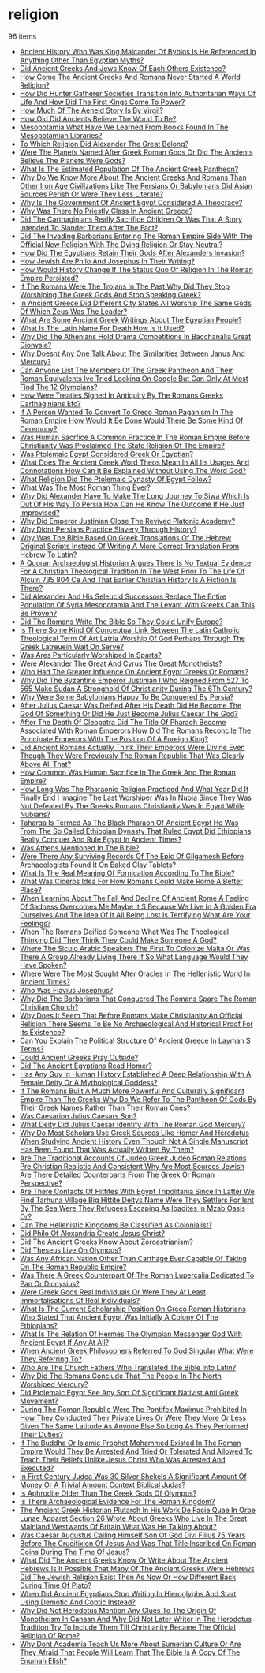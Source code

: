 # religion
96 items

* [Ancient History Who Was King Malcander Of Byblos Is He Referenced In Anything Other Than Egyptian Myths?](./2015/ancient-history-who-was-king-malcander-of-byblos-is-he-referenced-in-anything-other-than-egyptian-myths.md)
* [Did Ancient Greeks And Jews Know Of Each Others Existence?](./2015/did-ancient-greeks-and-jews-know-of-each-others-existence.md)
* [How Come The Ancient Greeks And Romans Never Started A World Religion?](./2015/how-come-the-ancient-greeks-and-romans-never-started-a-world-religion.md)
* [How Did Hunter Gatherer Societies Transition Into Authoritarian Ways Of Life And How Did The First Kings Come To Power?](./2015/how-did-hunter-gatherer-societies-transition-into-authoritarian-ways-of-life-and-how-did-the-first-kings-come-to-power.md)
* [How Much Of The Aeneid Story Is By Virgil?](./2015/how-much-of-the-aeneid-story-is-by-virgil.md)
* [How Old Did Ancients Believe The World To Be?](./2015/how-old-did-ancients-believe-the-world-to-be.md)
* [Mesopotamia What Have We Learned From Books Found In The Mesopotamian Libraries?](./2015/mesopotamia-what-have-we-learned-from-books-found-in-the-mesopotamian-libraries.md)
* [To Which Religion Did Alexander The Great Belong?](./2015/to-which-religion-did-alexander-the-great-belong.md)
* [Were The Planets Named After Greek Roman Gods Or Did The Ancients Believe The Planets Were Gods?](./2015/were-the-planets-named-after-greek-roman-gods-or-did-the-ancients-believe-the-planets-were-gods.md)
* [What Is The Estimated Population Of The Ancient Greek Pantheon?](./2015/what-is-the-estimated-population-of-the-ancient-greek-pantheon.md)
* [Why Do We Know More About The Ancient Greeks And Romans Than Other Iron Age Civilizations Like The Persians Or Babylonians Did Asian Sources Perish Or Were They Less Literate?](./2015/why-do-we-know-more-about-the-ancient-greeks-and-romans-than-other-iron-age-civilizations-like-the-persians-or-babylonians-did-asian-sources-perish-or-were-they-less-literate.md)
* [Why Is The Government Of Ancient Egypt Considered A Theocracy?](./2015/why-is-the-government-of-ancient-egypt-considered-a-theocracy.md)
* [Why Was There No Priestly Class In Ancient Greece?](./2015/why-was-there-no-priestly-class-in-ancient-greece.md)
* [Did The Carthaginians Really Sacrifice Children Or Was That A Story Intended To Slander Them After The Fact?](./2016/did-the-carthaginians-really-sacrifice-children-or-was-that-a-story-intended-to-slander-them-after-the-fact.md)
* [Did The Invading Barbarians Entering The Roman Empire Side With The Official New Religion With The Dying Religion Or Stay Neutral?](./2016/did-the-invading-barbarians-entering-the-roman-empire-side-with-the-official-new-religion-with-the-dying-religion-or-stay-neutral.md)
* [How Did The Egyptians Retain Their Gods After Alexanders Invasion?](./2016/how-did-the-egyptians-retain-their-gods-after-alexanders-invasion.md)
* [How Jewish Are Philo And Josephus In Their Writing?](./2016/how-jewish-are-philo-and-josephus-in-their-writing.md)
* [How Would History Change If The Status Quo Of Religion In The Roman Empire Persisted?](./2016/how-would-history-change-if-the-status-quo-of-religion-in-the-roman-empire-persisted.md)
* [If The Romans Were The Trojans In The Past Why Did They Stop Worshiping The Greek Gods And Stop Speaking Greek?](./2016/if-the-romans-were-the-trojans-in-the-past-why-did-they-stop-worshiping-the-greek-gods-and-stop-speaking-greek.md)
* [In Ancient Greece Did Different City States All Worship The Same Gods Of Which Zeus Was The Leader?](./2016/in-ancient-greece-did-different-city-states-all-worship-the-same-gods-of-which-zeus-was-the-leader.md)
* [What Are Some Ancient Greek Writings About The Egyptian People?](./2016/what-are-some-ancient-greek-writings-about-the-egyptian-people.md)
* [What Is The Latin Name For Death How Is It Used?](./2016/what-is-the-latin-name-for-death-how-is-it-used.md)
* [Why Did The Athenians Hold Drama Competitions In Bacchanalia Great Dionysia?](./2016/why-did-the-athenians-hold-drama-competitions-in-bacchanalia-great-dionysia.md)
* [Why Doesnt Any One Talk About The Similarities Between Janus And Mercury?](./2016/why-doesnt-any-one-talk-about-the-similarities-between-janus-and-mercury.md)
* [Can Anyone List The Members Of The Greek Pantheon And Their Roman Equivalents Ive Tried Looking On Google But Can Only At Most Find The 12 Olympians?](./2017/can-anyone-list-the-members-of-the-greek-pantheon-and-their-roman-equivalents-ive-tried-looking-on-google-but-can-only-at-most-find-the-12-olympians.md)
* [How Were Treaties Signed In Antiquity By The Romans Greeks Carthaginians Etc?](./2017/how-were-treaties-signed-in-antiquity-by-the-romans-greeks-carthaginians-etc.md)
* [If A Person Wanted To Convert To Greco Roman Paganism In The Roman Empire How Would It Be Done Would There Be Some Kind Of Ceremony?](./2017/if-a-person-wanted-to-convert-to-greco-roman-paganism-in-the-roman-empire-how-would-it-be-done-would-there-be-some-kind-of-ceremony.md)
* [Was Human Sacrfice A Common Practice In The Roman Empire Before Christianity Was Proclaimed The State Religion Of The Empire?](./2017/was-human-sacrfice-a-common-practice-in-the-roman-empire-before-christianity-was-proclaimed-the-state-religion-of-the-empire.md)
* [Was Ptolemaic Egypt Considered Greek Or Egyptian?](./2017/was-ptolemaic-egypt-considered-greek-or-egyptian.md)
* [What Does The Ancient Greek Word Theos Mean In All Its Usages And Connotations How Can It Be Explained Without Using The Word God?](./2017/what-does-the-ancient-greek-word-theos-mean-in-all-its-usages-and-connotations-how-can-it-be-explained-without-using-the-word-god.md)
* [What Religion Did The Ptolemaic Dynasty Of Egypt Follow?](./2017/what-religion-did-the-ptolemaic-dynasty-of-egypt-follow.md)
* [What Was The Most Roman Thing Ever?](./2017/what-was-the-most-roman-thing-ever.md)
* [Why Did Alexander Have To Make The Long Journey To Siwa Which Is Out Of His Way To Persia How Can He Know The Outcome If He Just Improvised?](./2017/why-did-alexander-have-to-make-the-long-journey-to-siwa-which-is-out-of-his-way-to-persia-how-can-he-know-the-outcome-if-he-just-improvised.md)
* [Why Did Emperor Justinian Close The Revived Platonic Academy?](./2017/why-did-emperor-justinian-close-the-revived-platonic-academy.md)
* [Why Didnt Persians Practice Slavery Through History?](./2017/why-didnt-persians-practice-slavery-through-history.md)
* [Why Was The Bible Based On Greek Translations Of The Hebrew Original Scripts Instead Of Writing A More Correct Translation From Hebrew To Latin?](./2017/why-was-the-bible-based-on-greek-translations-of-the-hebrew-original-scripts-instead-of-writing-a-more-correct-translation-from-hebrew-to-latin.md)
* [A Quoran Archaeologist Historian Argues There Is No Textual Evidence For A Christian Theological Tradition In The West Prior To The Life Of Alcuin 735 804 Ce And That Earlier Christian History Is A Fiction Is There?](./2018/a-quoran-archaeologist-historian-argues-there-is-no-textual-evidence-for-a-christian-theological-tradition-in-the-west-prior-to-the-life-of-alcuin-735-804-ce-and-that-earlier-christian-history-is-a-fiction-is-there.md)
* [Did Alexander And His Seleucid Successors Replace The Entire Population Of Syria Mesopotamia And The Levant With Greeks Can This Be Proven?](./2018/did-alexander-and-his-seleucid-successors-replace-the-entire-population-of-syria-mesopotamia-and-the-levant-with-greeks-can-this-be-proven.md)
* [Did The Romans Write The Bible So They Could Unify Europe?](./2018/did-the-romans-write-the-bible-so-they-could-unify-europe.md)
* [Is There Some Kind Of Conceptual Link Between The Latin Catholic Theological Term Of Art Latria Worship Of God Perhaps Through The Greek  Latreuein Wait On Serve?](./2018/is-there-some-kind-of-conceptual-link-between-the-latin-catholic-theological-term-of-art-latria-worship-of-god-perhaps-through-the-greek--latreuein-wait-on-serve.md)
* [Was Ares Particularly Worshiped In Sparta?](./2018/was-ares-particularly-worshiped-in-sparta.md)
* [Were Alexander The Great And Cyrus The Great Monotheists?](./2018/were-alexander-the-great-and-cyrus-the-great-monotheists.md)
* [Who Had The Greater Influence On Ancient Egypt Greeks Or Romans?](./2018/who-had-the-greater-influence-on-ancient-egypt-greeks-or-romans.md)
* [Why Did The Byzantine Emperor Justinian I Who Reigned From 527 To 565 Make Sudan A Stronghold Of Christianity During The 6Th Century?](./2018/why-did-the-byzantine-emperor-justinian-i-who-reigned-from-527-to-565-make-sudan-a-stronghold-of-christianity-during-the-6th-century.md)
* [Why Were Some Babylonians Happy To Be Conquered By Persia?](./2018/why-were-some-babylonians-happy-to-be-conquered-by-persia.md)
* [After Julius Caesar Was Deified After His Death Did He Become The God Of Something Or Did He Just Become Julius Caesar The God?](./2019/after-julius-caesar-was-deified-after-his-death-did-he-become-the-god-of-something-or-did-he-just-become-julius-caesar-the-god.md)
* [After The Death Of Cleopatra Did The Title Of Pharaoh Become Associated With Roman Emperors How Did The Romans Reconcile The Principate Emperors With The Position Of A Foreign King?](./2019/after-the-death-of-cleopatra-did-the-title-of-pharaoh-become-associated-with-roman-emperors-how-did-the-romans-reconcile-the-principate-emperors-with-the-position-of-a-foreign-king.md)
* [Did Ancient Romans Actually Think Their Emperors Were Divine Even Though They Were Previously The Roman Republic That Was Clearly Above All That?](./2019/did-ancient-romans-actually-think-their-emperors-were-divine-even-though-they-were-previously-the-roman-republic-that-was-clearly-above-all-that.md)
* [How Common Was Human Sacrifice In The Greek And The Roman Empire?](./2019/how-common-was-human-sacrifice-in-the-greek-and-the-roman-empire.md)
* [How Long Was The Pharaonic Religion Practiced And What Year Did It Finally End I Imagine The Last Worshiper Was In Nubia Since They Was Not Defeated By The Greeks Romans Christianity Was In Egypt While Nubians?](./2019/how-long-was-the-pharaonic-religion-practiced-and-what-year-did-it-finally-end-i-imagine-the-last-worshiper-was-in-nubia-since-they-was-not-defeated-by-the-greeks-romans-christianity-was-in-egypt-while-nubians.md)
* [Taharqa Is Termed As The Black Pharaoh Of Ancient Egypt He Was From The So Called Ethiopian Dynasty That Ruled Egypt Did Ethiopians Really Conquer And Rule Egypt In Ancient Times?](./2019/taharqa-is-termed-as-the-black-pharaoh-of-ancient-egypt-he-was-from-the-so-called-ethiopian-dynasty-that-ruled-egypt-did-ethiopians-really-conquer-and-rule-egypt-in-ancient-times.md)
* [Was Athens Mentioned In The Bible?](./2019/was-athens-mentioned-in-the-bible.md)
* [Were There Any Surviving Records Of The Epic Of Gilgamesh Before Archaeologists Found It On Baked Clay Tablets?](./2019/were-there-any-surviving-records-of-the-epic-of-gilgamesh-before-archaeologists-found-it-on-baked-clay-tablets.md)
* [What Is The Real Meaning Of Fornication According To The Bible?](./2019/what-is-the-real-meaning-of-fornication-according-to-the-bible.md)
* [What Was Ciceros Idea For How Romans Could Make Rome A Better Place?](./2019/what-was-ciceros-idea-for-how-romans-could-make-rome-a-better-place.md)
* [When Learning About The Fall And Decline Of Ancient Rome A Feeling Of Sadness Overcomes Me Maybe It S Because We Live In A Golden Era Ourselves And The Idea Of It All Being Lost Is Terrifying What Are Your Feelings?](./2019/when-learning-about-the-fall-and-decline-of-ancient-rome-a-feeling-of-sadness-overcomes-me-maybe-it-s-because-we-live-in-a-golden-era-ourselves-and-the-idea-of-it-all-being-lost-is-terrifying-what-are-your-feelings.md)
* [When The Romans Deified Someone What Was The Theological Thinking Did They Think They Could Make Someone A God?](./2019/when-the-romans-deified-someone-what-was-the-theological-thinking-did-they-think-they-could-make-someone-a-god.md)
* [Where The Siculo Arabic Speakers The First To Colonize Malta Or Was There A Group Already Living There If So What Language Would They Have Spoken?](./2019/where-the-siculo-arabic-speakers-the-first-to-colonize-malta-or-was-there-a-group-already-living-there-if-so-what-language-would-they-have-spoken.md)
* [Where Were The Most Sought After Oracles In The Hellenistic World In Ancient Times?](./2019/where-were-the-most-sought-after-oracles-in-the-hellenistic-world-in-ancient-times.md)
* [Who Was Flavius Josephus?](./2019/who-was-flavius-josephus.md)
* [Why Did The Barbarians That Conquered The Romans Spare The Roman Christian Church?](./2019/why-did-the-barbarians-that-conquered-the-romans-spare-the-roman-christian-church.md)
* [Why Does It Seem That Before Romans Make Christianity An Official Religion There Seems To Be No Archaeological And Historical Proof For Its Existence?](./2019/why-does-it-seem-that-before-romans-make-christianity-an-official-religion-there-seems-to-be-no-archaeological-and-historical-proof-for-its-existence.md)
* [Can You Explain The Political Structure Of Ancient Greece In Layman S Terms?](./2020/can-you-explain-the-political-structure-of-ancient-greece-in-layman-s-terms.md)
* [Could Ancient Greeks Pray Outside?](./2020/could-ancient-greeks-pray-outside.md)
* [Did The Ancient Egyptians Read Homer?](./2020/did-the-ancient-egyptians-read-homer.md)
* [Has Any Guy In Human History Established A Deep Relationship With A Female Deity Or A Mythological Goddess?](./2020/has-any-guy-in-human-history-established-a-deep-relationship-with-a-female-deity-or-a-mythological-goddess.md)
* [If The Romans Built A Much More Powerful And Culturally Significant Empire Than The Greeks Why Do We Refer To The Pantheon Of Gods By Their Greek Names Rather Than Their Roman Ones?](./2020/if-the-romans-built-a-much-more-powerful-and-culturally-significant-empire-than-the-greeks-why-do-we-refer-to-the-pantheon-of-gods-by-their-greek-names-rather-than-their-roman-ones.md)
* [Was Caesarion Julius Caesars Son?](./2020/was-caesarion-julius-caesars-son.md)
* [What Deity Did Julius Caesar Identify With The Roman God Mercury?](./2020/what-deity-did-julius-caesar-identify-with-the-roman-god-mercury.md)
* [Why Do Most Scholars Use Greek Sources Like Homer And Herodotus When Studying Ancient History Even Though Not A Single Manuscript Has Been Found That Was Actually Written By Them?](./2020/why-do-most-scholars-use-greek-sources-like-homer-and-herodotus-when-studying-ancient-history-even-though-not-a-single-manuscript-has-been-found-that-was-actually-written-by-them.md)
* [Are The Traditional Accounts Of Judeo Greek Judeo Roman Relations Pre Christian Realistic And Consistent Why Are Most Sources Jewish Are There Detailed Counterparts From The Greek Or Roman Perspective?](./2021/are-the-traditional-accounts-of-judeo-greek-judeo-roman-relations-pre-christian-realistic-and-consistent-why-are-most-sources-jewish-are-there-detailed-counterparts-from-the-greek-or-roman-perspective.md)
* [Are There Contacts Of Hittites With Egypt Tripolitania Since In Latter We Find Tarhuna Village Big Hittite Deitys Name Were They Settlers For Isnt By The Sea Were They Refugees Escaping As Ibadites In Mzab Oasis Or?](./2021/are-there-contacts-of-hittites-with-egypt-tripolitania-since-in-latter-we-find-tarhuna-village-big-hittite-deitys-name-were-they-settlers-for-isnt-by-the-sea-were-they-refugees-escaping-as-ibadites-in-mzab-oasis-or.md)
* [Can The Hellenistic Kingdoms Be Classified As Colonialist?](./2021/can-the-hellenistic-kingdoms-be-classified-as-colonialist.md)
* [Did Philo Of Alexandria Create Jesus Christ?](./2021/did-philo-of-alexandria-create-jesus-christ.md)
* [Did The Ancient Greeks Know About Zoroastrianism?](./2021/did-the-ancient-greeks-know-about-zoroastrianism.md)
* [Did Theseus Live On Olympus?](./2021/did-theseus-live-on-olympus.md)
* [Was Any African Nation Other Than Carthage Ever Capable Of Taking On The Roman Republic Empire?](./2021/was-any-african-nation-other-than-carthage-ever-capable-of-taking-on-the-roman-republic-empire.md)
* [Was There A Greek Counterpart Of The Roman Lupercalia Dedicated To Pan Or Dionysius?](./2021/was-there-a-greek-counterpart-of-the-roman-lupercalia-dedicated-to-pan-or-dionysius.md)
* [Were Greek Gods Real Individuals Or Were They At Least Immortalisations Of Real Individuals?](./2021/were-greek-gods-real-individuals-or-were-they-at-least-immortalisations-of-real-individuals.md)
* [What Is The Current Scholarship Position On Greco Roman Historians Who Stated That Ancient Egypt Was Initially A Colony Of The Ethiopians?](./2021/what-is-the-current-scholarship-position-on-greco-roman-historians-who-stated-that-ancient-egypt-was-initially-a-colony-of-the-ethiopians.md)
* [What Is The Relation Of Hermes The Olympian Messenger God With Ancient Egypt If Any At All?](./2021/what-is-the-relation-of-hermes-the-olympian-messenger-god-with-ancient-egypt-if-any-at-all.md)
* [When Ancient Greek Philosophers Referred To God Singular What Were They Referring To?](./2021/when-ancient-greek-philosophers-referred-to-god-singular-what-were-they-referring-to.md)
* [Who Are The Church Fathers Who Translated The Bible Into Latin?](./2021/who-are-the-church-fathers-who-translated-the-bible-into-latin.md)
* [Why Did The Romans Conclude That The People In The North Worshiped Mercury?](./2021/why-did-the-romans-conclude-that-the-people-in-the-north-worshiped-mercury.md)
* [Did Ptolemaic Egypt See Any Sort Of Significant Nativist Anti Greek Movement?](./2022/did-ptolemaic-egypt-see-any-sort-of-significant-nativist-anti-greek-movement.md)
* [During The Roman Republic Were The Pontifex Maximus Prohibited In How They Conducted Their Private Lives Or Were They More Or Less Given The Same Latitude As Anyone Else So Long As They Performed Their Duties?](./2022/during-the-roman-republic-were-the-pontifex-maximus-prohibited-in-how-they-conducted-their-private-lives-or-were-they-more-or-less-given-the-same-latitude-as-anyone-else-so-long-as-they-performed-their-duties.md)
* [If The Buddha Or Islamic Prophet Mohammed Existed In The Roman Empire Would They Be Arrested And Tried Or Tolerated And Allowed To Teach Their Beliefs Unlike Jesus Christ Who Was Arrested And Executed?](./2022/if-the-buddha-or-islamic-prophet-mohammed-existed-in-the-roman-empire-would-they-be-arrested-and-tried-or-tolerated-and-allowed-to-teach-their-beliefs-unlike-jesus-christ-who-was-arrested-and-executed.md)
* [In First Century Judea Was 30 Silver Shekels A Significant Amount Of Money Or A Trivial Amount Context Biblical Judas?](./2022/in-first-century-judea-was-30-silver-shekels-a-significant-amount-of-money-or-a-trivial-amount-context-biblical-judas.md)
* [Is Aphrodite Older Than The Greek Gods Of Olympus?](./2022/is-aphrodite-older-than-the-greek-gods-of-olympus.md)
* [Is There Archaeological Evidence For The Roman Kingdom?](./2022/is-there-archaeological-evidence-for-the-roman-kingdom.md)
* [The Ancient Greek Historian Plutarch In His Work De Facie Quae In Orbe Lunae Apparet Section 26 Wrote About Greeks Who Live In The Great Mainland Westwards Of Britain What Was He Talking About?](./2022/the-ancient-greek-historian-plutarch-in-his-work-de-facie-quae-in-orbe-lunae-apparet-section-26-wrote-about-greeks-who-live-in-the-great-mainland-westwards-of-britain-what-was-he-talking-about.md)
* [Was Caesar Augustus Calling Himself Son Of God Divi Filius 75 Years Before The Crucifixion Of Jesus And Was That Title Inscribed On Roman Coins During The Time Of Jesus?](./2022/was-caesar-augustus-calling-himself-son-of-god-divi-filius-75-years-before-the-crucifixion-of-jesus-and-was-that-title-inscribed-on-roman-coins-during-the-time-of-jesus.md)
* [What Did The Ancient Greeks Know Or Write About The Ancient Hebrews Is It Possible That Many Of The Ancient Greeks Were Hebrews Did The Jewish Religion Exist Then As Now Or How Different Back During Time Of Plato?](./2022/what-did-the-ancient-greeks-know-or-write-about-the-ancient-hebrews-is-it-possible-that-many-of-the-ancient-greeks-were-hebrews-did-the-jewish-religion-exist-then-as-now-or-how-different-back-during-time-of-plato.md)
* [When Did Ancient Egyptians Stop Writing In Hieroglyphs And Start Using Demotic And Coptic Instead?](./2022/when-did-ancient-egyptians-stop-writing-in-hieroglyphs-and-start-using-demotic-and-coptic-instead.md)
* [Why Did Not Herodotus Mention Any Clues To The Origin Of Monotheism In Canaan And Why Did Not Later Writer In The Herodotus Tradition Try To Include Them Till Christianity Became The Official Religion Of Rome?](./2022/why-did-not-herodotus-mention-any-clues-to-the-origin-of-monotheism-in-canaan-and-why-did-not-later-writer-in-the-herodotus-tradition-try-to-include-them-till-christianity-became-the-official-religion-of-rome.md)
* [Why Dont Academia Teach Us More About Sumerian Culture Or Are They Afraid That People Will Learn That The Bible Is A Copy Of The Enumah Elish?](./2022/why-dont-academia-teach-us-more-about-sumerian-culture-or-are-they-afraid-that-people-will-learn-that-the-bible-is-a-copy-of-the-enumah-elish.md)
